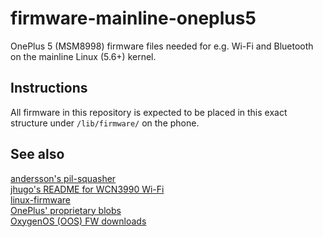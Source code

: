 # firmware-mainline-oneplus5
OnePlus 5 (MSM8998) firmware files needed for e.g. Wi-Fi and Bluetooth on the mainline Linux (5.6+) kernel.

## Instructions
All firmware in this repository is expected to be placed in this exact structure under `/lib/firmware/` on the phone.

## See also
[andersson's pil-squasher](https://github.com/andersson/pil-squasher)<br>
[jhugo's README for WCN3990 Wi-Fi](https://github.com/jhugo/linux/blob/5.5rc2_wifi/README)<br>
[linux-firmware](https://git.kernel.org/pub/scm/linux/kernel/git/firmware/linux-firmware.git)<br>
[OnePlus' proprietary blobs](https://github.com/TheMuppets/proprietary_vendor_oneplus)<br>
[OxygenOS (OOS) FW downloads](https://www.oneplus.com/support/softwareupgrade)

